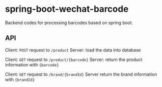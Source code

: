 # spring-boot-wechat-barcode
Backend codes for processing barcodes based on spring boot.

## API
Client: `POST` request to `/product`
Server: load the data into database

Client: `GET` request to `/product/{barcode}`
Server: return the product information with `{barcode}`

Client: `GET` request to `/brand/{brandId}`
Server return the brand information with `{brandId}`
